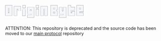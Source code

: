 <a href="https://originbyte.io/">
    <h1><img src="./assets/logo.svg" alt="OriginByte" width="50%"></h1>
</a>


ATTENTION: This repository is deprecated and the source code has been moved to our [main protocol](https://github.com/Origin-Byte/nft-protocol/tree/main/contracts/critbit) repository
